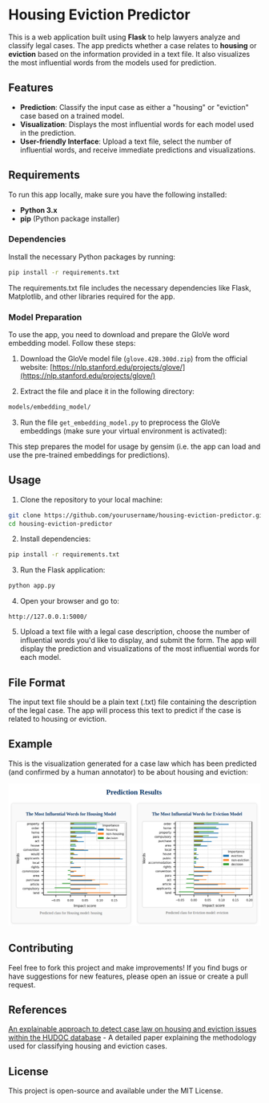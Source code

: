 # Housing Eviction Predictor

This is a web application built using **Flask** to help lawyers analyze and classify legal cases. The app predicts whether a case relates to **housing** or **eviction** based on the information provided in a text file. It also visualizes the most influential words from the models used for prediction.

## Features

- **Prediction**: Classify the input case as either a "housing" or "eviction" case based on a trained model.
- **Visualization**: Displays the most influential words for each model used in the prediction.
- **User-friendly Interface**: Upload a text file, select the number of influential words, and receive immediate predictions and visualizations.
  
## Requirements

To run this app locally, make sure you have the following installed:

- **Python 3.x**
- **pip** (Python package installer)

### Dependencies

Install the necessary Python packages by running:

```bash
pip install -r requirements.txt
```


The requirements.txt file includes the necessary dependencies like Flask, Matplotlib, and other libraries required for the app.


### Model Preparation

To use the app, you need to download and prepare the GloVe word embedding model. Follow these steps:

1. Download the GloVe model file (`glove.42B.300d.zip`) from the official website:
   [https://nlp.stanford.edu/projects/glove/](https://nlp.stanford.edu/projects/glove/)

2. Extract the file and place it in the following directory:

```bash
models/embedding_model/
```

3. Run the file `get_embedding_model.py` to preprocess the GloVe embeddings (make sure your virtual environment is activated):

This step prepares the model for usage by gensim (i.e. the app can load and use the pre-trained embeddings for predictions).

## Usage

1. Clone the repository to your local machine:

```bash
git clone https://github.com/yourusername/housing-eviction-predictor.git
cd housing-eviction-predictor
```
2. Install dependencies:

```bash
pip install -r requirements.txt
```

3. Run the Flask application:

```bash
python app.py
```

4. Open your browser and go to:

```arduino
http://127.0.0.1:5000/
```

5. Upload a text file with a legal case description, choose the number of influential words you'd like to display, and submit the form. The app will display the prediction and visualizations of the most influential words for each model.


## File Format

The input text file should be a plain text (.txt) file containing the description of the legal case. The app will process this text to predict if the case is related to housing or eviction.

## Example

This is the visualization generated for a case law which has been predicted (and confirmed by a human annotator) to be about housing and eviction:

![plot](./reports/photo.png)


## Contributing

Feel free to fork this project and make improvements! If you find bugs or have suggestions for new features, please open an issue or create a pull request.
 
## References

[An explainable approach to detect case law on housing and eviction issues within the HUDOC database]([https://example.com](https://arxiv.org/abs/2410.02978)) - A detailed paper explaining the methodology used for classifying housing and eviction cases.


## License

This project is open-source and available under the MIT License.






